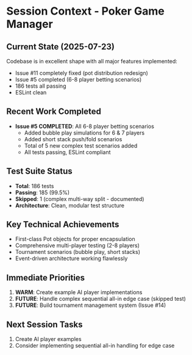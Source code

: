 # Session Context - Poker Game Manager

## Current State (2025-07-23)
Codebase is in excellent shape with all major features implemented:
- Issue #11 completely fixed (pot distribution redesign)
- Issue #5 completed (6-8 player betting scenarios)
- 186 tests all passing
- ESLint clean

## Recent Work Completed
- **Issue #5 COMPLETED**: All 6-8 player betting scenarios
  - Added bubble play simulations for 6 & 7 players
  - Added short stack push/fold scenarios
  - Total of 5 new complex test scenarios added
  - All tests passing, ESLint compliant

## Test Suite Status
- **Total**: 186 tests
- **Passing**: 185 (99.5%)
- **Skipped**: 1 (complex multi-way split - documented)
- **Architecture**: Clean, modular test structure

## Key Technical Achievements
- First-class Pot objects for proper encapsulation
- Comprehensive multi-player testing (2-8 players)
- Tournament scenarios (bubble play, short stacks)
- Event-driven architecture working flawlessly

## Immediate Priorities
1. **WARM**: Create example AI player implementations
2. **FUTURE**: Handle complex sequential all-in edge case (skipped test)
3. **FUTURE**: Build tournament management system (Issue #14)

## Next Session Tasks
1. Create AI player examples
2. Consider implementing sequential all-in handling for edge case